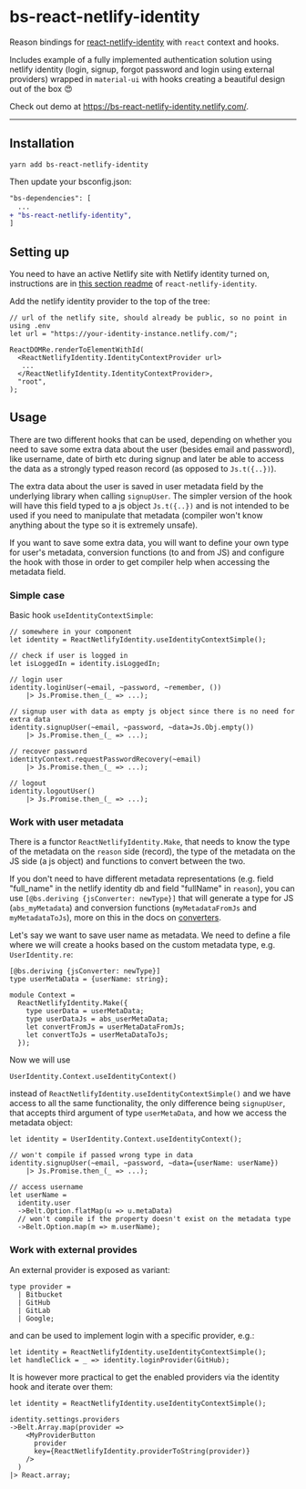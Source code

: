 # bs-react-netlify-identity

Reason bindings for [react-netlify-identity](https://github.com/sw-yx/react-netlify-identity) with `react` context and hooks.

Includes example of a fully implemented authentication solution using netlify identity (login, signup, forgot password and login using external providers) wrapped in `material-ui` with hooks creating a beautiful design out of the box 😍

Check out demo at https://bs-react-netlify-identity.netlify.com/.

---

## Installation

```
yarn add bs-react-netlify-identity
```

Then update your bsconfig.json:

```diff
"bs-dependencies": [
  ...
+ "bs-react-netlify-identity",
]
```

## Setting up

You need to have an active Netlify site with Netlify identity turned on, instructions are in [this section readme](https://github.com/sw-yx/react-netlify-identity#usage) of `react-netlify-identity`.

Add the netlify identity provider to the top of the tree:

```reason
// url of the netlify site, should already be public, so no point in using .env
let url = "https://your-identity-instance.netlify.com/";

ReactDOMRe.renderToElementWithId(
  <ReactNetlifyIdentity.IdentityContextProvider url>
   ...
  </ReactNetlifyIdentity.IdentityContextProvider>,
  "root",
);
```

## Usage

There are two different hooks that can be used, depending on whether you need to save some extra data about the user (besides email and password), like username, date of birth etc during signup and later be able to access the data as a strongly typed reason record (as opposed to `Js.t({..})`).

The extra data about the user is saved in user metadata field by the underlying library when calling `signupUser`. The simpler version of the hook will have this field typed to a js object `Js.t({..})` and is not intended to be used if you need to manipulate that metadata (compiler won't know anything about the type so it is extremely unsafe).

If you want to save some extra data, you will want to define your own type for user's metadata, conversion functions (to and from JS) and configure the hook with those in order to get compiler help when accessing the metadata field.

### Simple case

Basic hook `useIdentityContextSimple`:

```reason
// somewhere in your component
let identity = ReactNetlifyIdentity.useIdentityContextSimple();

// check if user is logged in
let isLoggedIn = identity.isLoggedIn;

// login user
identity.loginUser(~email, ~password, ~remember, ())
    |> Js.Promise.then_(_ => ...);

// signup user with data as empty js object since there is no need for extra data
identity.signupUser(~email, ~password, ~data=Js.Obj.empty())
    |> Js.Promise.then_(_ => ...);

// recover password
identityContext.requestPasswordRecovery(~email)
    |> Js.Promise.then_(_ => ...);

// logout
identity.logoutUser()
    |> Js.Promise.then_(_ => ...);
```

### Work with user metadata

There is a functor `ReactNetlifyIdentity.Make`, that needs to know the type of the metadata on the `reason` side (record), the type of the metadata on the JS side (a js object) and functions to convert between the two.

If you don't need to have different metadata representations (e.g. field "full_name" in the netlify identity db and field "fullName" in `reason`), you can use `[@bs.deriving {jsConverter: newType}]` that will generate a type for JS (`abs_myMetadata`) and conversion functions (`myMetadataFromJs` and `myMetadataToJs`), more on this in the docs on [converters](https://bucklescript.github.io/docs/en/generate-converters-accessors#more-safety).

Let's say we want to save user name as metadata. We need to define a file where we will create a hooks based on the custom metadata type, e.g. `UserIdentity.re`:

```reason
[@bs.deriving {jsConverter: newType}]
type userMetaData = {userName: string};

module Context =
  ReactNetlifyIdentity.Make({
    type userData = userMetaData;
    type userDataJs = abs_userMetaData;
    let convertFromJs = userMetaDataFromJs;
    let convertToJs = userMetaDataToJs;
  });
```

Now we will use

```reason
UserIdentity.Context.useIdentityContext()
```

instead of `ReactNetlifyIdentity.useIdentityContextSimple()` and we have access to all the same functionality, the only difference being `signupUser`, that accepts third argument of type `userMetaData`, and how we access the metadata object:

```reason
let identity = UserIdentity.Context.useIdentityContext();

// won't compile if passed wrong type in data
identity.signupUser(~email, ~password, ~data={userName: userName})
    |> Js.Promise.then_(_ => ...);

// access username
let userName =
  identity.user
  ->Belt.Option.flatMap(u => u.metaData)
  // won't compile if the property doesn't exist on the metadata type
  ->Belt.Option.map(m => m.userName);
```

### Work with external provides

An external provider is exposed as variant:

```reason
type provider =
  | Bitbucket
  | GitHub
  | GitLab
  | Google;
```

and can be used to implement login with a specific provider, e.g.:

```reason
let identity = ReactNetlifyIdentity.useIdentityContextSimple();
let handleClick = _ => identity.loginProvider(GitHub);
```

It is however more practical to get the enabled providers via the identity hook and iterate over them:

```reason
let identity = ReactNetlifyIdentity.useIdentityContextSimple();

identity.settings.providers
->Belt.Array.map(provider =>
    <MyProviderButton
      provider
      key={ReactNetlifyIdentity.providerToString(provider)}
    />
  )
|> React.array;
```
